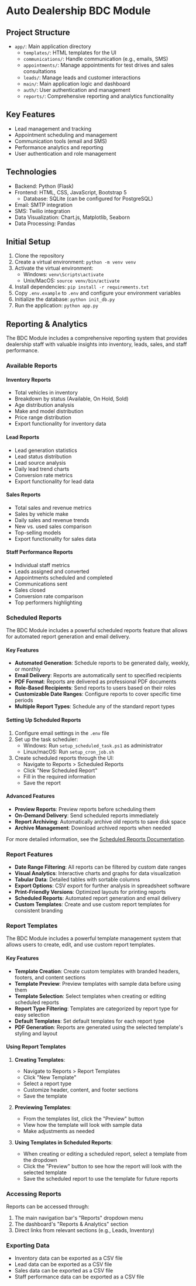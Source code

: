 # Auto Dealership BDC Module

## Project Structure
- `app/`: Main application directory
  - `templates/`: HTML templates for the UI
  - `communications/`: Handle communication (e.g., emails, SMS)
  - `appointments/`: Manage appointments for test drives and sales consultations
  - `leads/`: Manage leads and customer interactions
  - `main/`: Main application logic and dashboard
  - `auth/`: User authentication and management
  - `reports/`: Comprehensive reporting and analytics functionality

## Key Features
- Lead management and tracking
- Appointment scheduling and management
- Communication tools (email and SMS)
- Performance analytics and reporting
- User authentication and role management

## Technologies
- Backend: Python (Flask)
- Frontend: HTML, CSS, JavaScript, Bootstrap 5
  - Database: SQLite (can be configured for PostgreSQL)
- Email: SMTP integration
- SMS: Twilio integration
- Data Visualization: Chart.js, Matplotlib, Seaborn
- Data Processing: Pandas

## Initial Setup
1. Clone the repository
2. Create a virtual environment: `python -m venv venv`
3. Activate the virtual environment:
   - Windows: `venv\Scripts\activate`
   - Unix/MacOS: `source venv/bin/activate`
4. Install dependencies: `pip install -r requirements.txt`
5. Copy `.env.example` to `.env` and configure your environment variables
6. Initialize the database: `python init_db.py`
7. Run the application: `python app.py`

## Reporting & Analytics

The BDC Module includes a comprehensive reporting system that provides dealership staff with valuable insights into inventory, leads, sales, and staff performance.

### Available Reports

#### Inventory Reports
- Total vehicles in inventory
- Breakdown by status (Available, On Hold, Sold)
- Age distribution analysis
- Make and model distribution
- Price range distribution
- Export functionality for inventory data

#### Lead Reports
- Lead generation statistics
- Lead status distribution
- Lead source analysis
- Daily lead trend charts
- Conversion rate metrics
- Export functionality for lead data

#### Sales Reports
- Total sales and revenue metrics
- Sales by vehicle make
- Daily sales and revenue trends
- New vs. used sales comparison
- Top-selling models
- Export functionality for sales data

#### Staff Performance Reports
- Individual staff metrics
- Leads assigned and converted
- Appointments scheduled and completed
- Communications sent
- Sales closed
- Conversion rate comparison
- Top performers highlighting

### Scheduled Reports

The BDC Module includes a powerful scheduled reports feature that allows for automated report generation and email delivery.

#### Key Features
- **Automated Generation**: Schedule reports to be generated daily, weekly, or monthly
- **Email Delivery**: Reports are automatically sent to specified recipients
- **PDF Format**: Reports are delivered as professional PDF documents
- **Role-Based Recipients**: Send reports to users based on their roles
- **Customizable Date Ranges**: Configure reports to cover specific time periods
- **Multiple Report Types**: Schedule any of the standard report types

#### Setting Up Scheduled Reports
1. Configure email settings in the `.env` file
2. Set up the task scheduler:
   - Windows: Run `setup_scheduled_task.ps1` as administrator
   - Linux/macOS: Run `setup_cron_job.sh`
3. Create scheduled reports through the UI:
   - Navigate to Reports > Scheduled Reports
   - Click "New Scheduled Report"
   - Fill in the required information
   - Save the report

#### Advanced Features
- **Preview Reports**: Preview reports before scheduling them
- **On-Demand Delivery**: Send scheduled reports immediately
- **Report Archiving**: Automatically archive old reports to save disk space
- **Archive Management**: Download archived reports when needed

For more detailed information, see the [Scheduled Reports Documentation](docs/scheduled_reports.md).

### Report Features

- **Date Range Filtering**: All reports can be filtered by custom date ranges
- **Visual Analytics**: Interactive charts and graphs for data visualization
- **Tabular Data**: Detailed tables with sortable columns
- **Export Options**: CSV export for further analysis in spreadsheet software
- **Print-Friendly Versions**: Optimized layouts for printing reports
- **Scheduled Reports**: Automated report generation and email delivery
- **Custom Templates**: Create and use custom report templates for consistent branding

### Report Templates

The BDC Module includes a powerful template management system that allows users to create, edit, and use custom report templates.

#### Key Features
- **Template Creation**: Create custom templates with branded headers, footers, and content sections
- **Template Preview**: Preview templates with sample data before using them
- **Template Selection**: Select templates when creating or editing scheduled reports
- **Report Type Filtering**: Templates are categorized by report type for easy selection
- **Default Templates**: Set default templates for each report type
- **PDF Generation**: Reports are generated using the selected template's styling and layout

#### Using Report Templates
1. **Creating Templates**:
   - Navigate to Reports > Report Templates
   - Click "New Template"
   - Select a report type
   - Customize header, content, and footer sections
   - Save the template

2. **Previewing Templates**:
   - From the templates list, click the "Preview" button
   - View how the template will look with sample data
   - Make adjustments as needed

3. **Using Templates in Scheduled Reports**:
   - When creating or editing a scheduled report, select a template from the dropdown
   - Click the "Preview" button to see how the report will look with the selected template
   - Save the scheduled report to use the template for future reports

### Accessing Reports

Reports can be accessed through:
1. The main navigation bar's "Reports" dropdown menu
2. The dashboard's "Reports & Analytics" section
3. Direct links from relevant sections (e.g., Leads, Inventory)

### Exporting Data
- Inventory data can be exported as a CSV file
- Lead data can be exported as a CSV file
- Sales data can be exported as a CSV file
- Staff performance data can be exported as a CSV file
